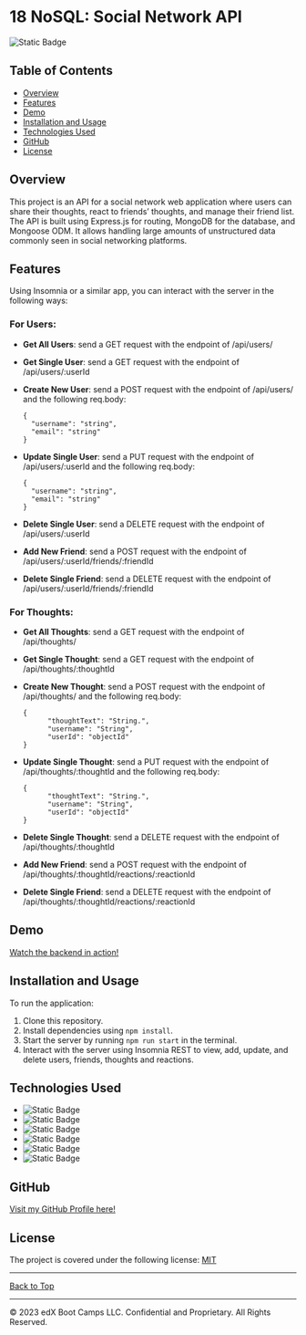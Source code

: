 <a name="top"></a>
# 18 NoSQL: Social Network API
![Static Badge](https://img.shields.io/badge/MIT-blue.svg?style=plastic)

## Table of Contents

- [Overview](#overview)
- [Features](#features)
- [Demo](#demo)
- [Installation and Usage](#installation-and-usage)
- [Technologies Used](#technologies-used)
- [GitHub](#github)
- [License](#license)

## Overview

This project is an API for a social network web application where users can share their thoughts, react to friends’ thoughts, and manage their friend list. The API is built using Express.js for routing, MongoDB for the database, and Mongoose ODM. It allows handling large amounts of unstructured data commonly seen in social networking platforms.

## Features

Using Insomnia or a similar app, you can interact with the server in the following ways:

### For Users:

- **Get All Users**: send a GET request with the endpoint of /api/users/

- **Get Single User**:  send a GET request with the endpoint of /api/users/:userId

- **Create New User**:  send a POST request with the endpoint of /api/users/ and the following req.body:

      {
        "username": "string",
        "email": "string"
      }
  
- **Update Single User**:  send a PUT request  with the endpoint of /api/users/:userId and the following req.body:

      {
        "username": "string",
        "email": "string"
      }

- **Delete Single User**:  send a DELETE request  with the endpoint of /api/users/:userId

- **Add New Friend**:  send a POST request with the endpoint of /api/users/:userId/friends/:friendId

- **Delete Single Friend**:  send a DELETE request with the endpoint of /api/users/:userId/friends/:friendId

### For Thoughts:

- **Get All Thoughts**: send a GET request with the endpoint of /api/thoughts/

- **Get Single Thought**:  send a GET request with the endpoint of /api/thoughts/:thoughtId

- **Create New Thought**:  send a POST request with the endpoint of /api/thoughts/ and the following req.body:

      {
	        "thoughtText": "String.",
	        "username": "String",
	        "userId": "objectId"
      }
  
- **Update Single Thought**:  send a PUT request  with the endpoint of /api/thoughts/:thoughtId and the following req.body:

      {
	        "thoughtText": "String.",
	        "username": "String",
	        "userId": "objectId"
      }

- **Delete Single Thought**:  send a DELETE request  with the endpoint of /api/thoughts/:thoughtId

- **Add New Friend**:  send a POST request with the endpoint of /api/thoughts/:thoughtId/reactions/:reactionId

- **Delete Single Friend**:  send a DELETE request with the endpoint of /api/thoughts/:thoughtId/reactions/:reactionId


## Demo

[Watch the backend in action!](https://drive.google.com/file/d/17UoeTxfSsOTY69NurHc8MS7biQZAFMrd/view?usp=sharing)

## Installation and Usage

To run the application:

1. Clone this repository.
2. Install dependencies using `npm install`.
6. Start the server by running `npm run start` in the terminal.
7. Interact with the server using Insomnia REST to view, add, update, and delete users, friends, thoughts and reactions.

## Technologies Used

- ![Static Badge](https://img.shields.io/badge/Javascript-orange?style=plastic)
- ![Static Badge](https://img.shields.io/badge/Node.js-green?style=plastic)
- ![Static Badge](https://img.shields.io/badge/Express.js-purple?style=plastic)
- ![Static Badge](https://img.shields.io/badge/MongoDB-blue?style=plastic)
- ![Static Badge](https://img.shields.io/badge/Mongoose-maroon?style=plastic)
- ![Static Badge](https://img.shields.io/badge/Insomnia-yellow?style=plastic)


## GitHub
[Visit my GitHub Profile here!](https://github.com/CYCBrian)

## License
The project is covered under the following license:
[MIT](https://choosealicense.com/licenses/mit)

- - -
[Back to Top](#top)
- - -
© 2023 edX Boot Camps LLC. Confidential and Proprietary. All Rights Reserved.
